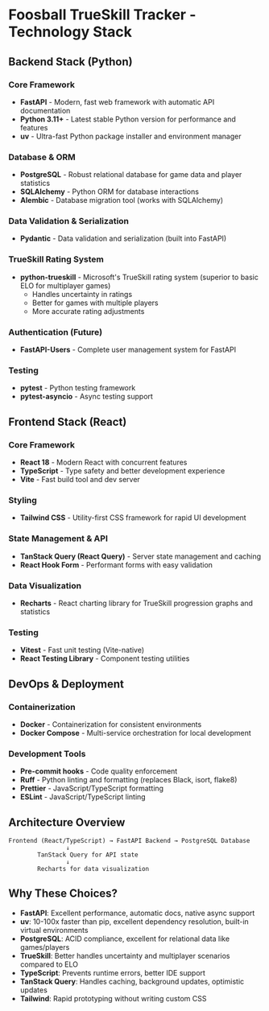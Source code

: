 # Foosball TrueSkill Tracker - Technology Stack

## Backend Stack (Python)

### Core Framework
- **FastAPI** - Modern, fast web framework with automatic API documentation
- **Python 3.11+** - Latest stable Python version for performance and features
- **uv** - Ultra-fast Python package installer and environment manager

### Database & ORM
- **PostgreSQL** - Robust relational database for game data and player statistics
- **SQLAlchemy** - Python ORM for database interactions
- **Alembic** - Database migration tool (works with SQLAlchemy)

### Data Validation & Serialization
- **Pydantic** - Data validation and serialization (built into FastAPI)

### TrueSkill Rating System
- **python-trueskill** - Microsoft's TrueSkill rating system (superior to basic ELO for multiplayer games)
  - Handles uncertainty in ratings
  - Better for games with multiple players
  - More accurate rating adjustments

### Authentication (Future)
- **FastAPI-Users** - Complete user management system for FastAPI

### Testing
- **pytest** - Python testing framework
- **pytest-asyncio** - Async testing support

## Frontend Stack (React)

### Core Framework
- **React 18** - Modern React with concurrent features
- **TypeScript** - Type safety and better development experience
- **Vite** - Fast build tool and dev server

### Styling
- **Tailwind CSS** - Utility-first CSS framework for rapid UI development

### State Management & API
- **TanStack Query (React Query)** - Server state management and caching
- **React Hook Form** - Performant forms with easy validation

### Data Visualization
- **Recharts** - React charting library for TrueSkill progression graphs and statistics

### Testing
- **Vitest** - Fast unit testing (Vite-native)
- **React Testing Library** - Component testing utilities

## DevOps & Deployment

### Containerization
- **Docker** - Containerization for consistent environments
- **Docker Compose** - Multi-service orchestration for local development

### Development Tools
- **Pre-commit hooks** - Code quality enforcement
- **Ruff** - Python linting and formatting (replaces Black, isort, flake8)
- **Prettier** - JavaScript/TypeScript formatting
- **ESLint** - JavaScript/TypeScript linting

## Architecture Overview

```
Frontend (React/TypeScript) → FastAPI Backend → PostgreSQL Database
                ↓
        TanStack Query for API state
                ↓
        Recharts for data visualization
```

## Why These Choices?

- **FastAPI**: Excellent performance, automatic docs, native async support
- **uv**: 10-100x faster than pip, excellent dependency resolution, built-in virtual environments
- **PostgreSQL**: ACID compliance, excellent for relational data like games/players
- **TrueSkill**: Better handles uncertainty and multiplayer scenarios compared to ELO
- **TypeScript**: Prevents runtime errors, better IDE support
- **TanStack Query**: Handles caching, background updates, optimistic updates
- **Tailwind**: Rapid prototyping without writing custom CSS
